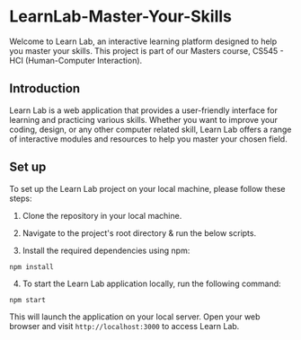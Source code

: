 # LearnLab-Master-Your-Skills

Welcome to Learn Lab, an interactive learning platform designed to help you master your skills. This project is part of our Masters course, CS545 - HCI (Human-Computer Interaction).

## Introduction
Learn Lab is a web application that provides a user-friendly interface for learning and practicing various skills. Whether you want to improve your coding, design, or any other computer related skill, Learn Lab offers a range of interactive modules and resources to help you master your chosen field.

## Set up

To set up the Learn Lab project on your local machine, please follow these steps:

1. Clone the repository in your local machine.

2. Navigate to the project's root directory & run the below scripts.

3. Install the required dependencies using npm:

```
npm install
```

4. To start the Learn Lab application locally, run the following command:

```
npm start
```
This will launch the application on your local server. Open your web browser and visit ```http://localhost:3000``` to access Learn Lab.

